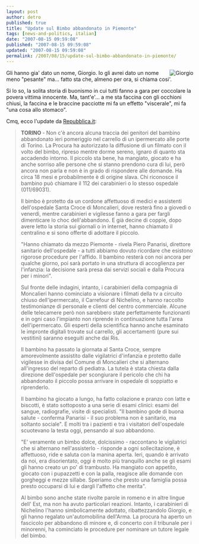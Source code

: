 ```yaml
---
layout: post
author: detro
published: true
title: "Update sul Bimbo abbandonato in Piemonte"
tags: [news-and-politics, italian]
date: "2007-08-15 09:59:08"
published: "2007-08-15 09:59:08"
updated: "2007-08-15 09:59:08"
permalink: /2007/08/15/update-sul-bimbo-abbandonato-in-piemonte/
---
```


<img src="http://www.repubblica.it/2007/08/sezioni/cronaca/bimbo-abbandonato/filmato/ansa_10987599_36250.jpg" alt="Giorgio" align="right" />
Gli hanno gia' dato un nome, Giorgio. Io gli avrei dato un nome meno "pesante" ma... fatto sta che, almeno per ora, si chiama cosi'.

Si lo so, la solita storia di buonismo in cui tutti fanno a gara per coccolare la povera vittima innocente. Ma, tant'e'... a me sta faccina con gli occhioni chiusi, la faccina e le braccine pacciotte mi fa un effetto "viscerale", mi fa "una cosa allo stomaco".

Cmq, ecco l'update da <a href="http://www.repubblica.it/2007/08/sezioni/cronaca/bimbo-abbandonato/filmato/filmato.html">Repubblica.it</a>:
<blockquote>
<strong>TORINO </strong>- Non c'è ancora alcuna traccia dei genitori del bambino abbandonato ieri pomeriggio nel carrello di un ipermercato alle porte di Torino. La Procura ha autorizzato la diffusione di un filmato con il volto del bimbo, ripreso mentre dorme sereno, ignaro di quanto sta accadendo intorno. Il piccolo sta bene, ha mangiato, giocato e ha anche sorriso alle persone che si stanno prendono cura di lui, però ancora non parla e non è in grado di rispondere alle domande. Ha circa 18 mesi e probabilmente è di origine slava. Chi riconosce il bambino può chiamare il 112 dei carabinieri o lo stesso ospedale (011/69031).

Il bimbo è protetto da un cordone affettuoso di medici e assistenti dell'ospedale Santa Croce di Moncalieri, dove resterà fino a giovedì o venerdì, mentre carabinieri e vigilesse fanno a gara per fargli dimenticare lo choc dell'abbandono. E già decine di coppie, dopo avere letto la storia sui giornali o in internet, hanno chiamato il centralino e si sono offerte di adottare il piccolo.

"Hanno chiamato da mezzo Piemonte - rivela Piero Panarisi, direttore sanitario dell'ospedale - a tutti abbiamo dovuto ricordare che esistono rigorose procedure per l'affido. Il bambino resterà con noi ancora per qualche giorno, poi sarà portato in una struttura di accoglienza per l'infanzia: la decisione sarà presa dai servizi sociali e dalla Procura per i minori".

Sul fronte delle indagini, intanto, i carabinieri della compagnia di Moncalieri hanno cominciato a visionare i filmati della tv a circuito chiuso dell'ipermercato, il Carrefour di Nichelino, e hanno raccolto testimonianze di personale e clienti del centro commerciale. Alcune delle telecamere però non sarebbero state perfettamente funzionanti e in ogni caso l'impianto non riprende in continuazione tutta l'area dell'ipermercato. Gli esperti della scientifica hanno anche esaminato le impronte digitali trovate sul carrello, gli accertamenti (pure sui vestitini) saranno eseguiti anche dai Ris.

Il bambino ha passato la giornata al Santa Croce, sempre amorevolmente assistito dalle vigilatrici d'infanzia e protetto dalle vigilesse in divisa del Comune di Moncalieri che si alternano all'ingresso del reparto di pediatra. La tutela è stata chiesta dalla direzione dell'ospedale per scongiurare il pericolo che chi ha abbandonato il piccolo possa arrivare in ospedale di soppiatto e riprenderlo.

Il bambino ha giocato a lungo, ha fatto colazione e pranzo con latte e biscotti, è stato sottoposto a una serie di esami clinici: esami del sangue, radiografie, visite di specialisti. "Il bambino gode di buona salute - conferma Panarisi - il suo problema non è sanitario, ma soltanto sociale". E molti tra i pazienti e tra i visitatori dell'ospedale scuotevano la testa oggi, pensando al suo abbandono.

"E' veramente un bimbo dolce, dolcissimo - raccontano le vigilatrici che si alternano nell'assisterlo - risponde a ogni sollecitazione, è affettuoso, ride e saluta con la manina aperta. Ieri, quando è arrivato da noi, era disorientato, oggi è molto più tranquillo anche se gli esami gli hanno creato un po' di trambusto. Ha mangiato con appetito, giocato con i pupazzetti e con la palla, reagisce alle domande con gorgheggi e mezze sillabe. Speriamo che presto una famiglia possa presto occuparsi di lui e dargli l'affetto che merita".

Al bimbo sono anche state rivolte parole in romeno e in altre lingue dell' Est, ma non ha avuto particolari reazioni. Intanto, i carabinieri di Nichelino l'hanno simbolicamente adottato, ribattezzandolo Giorgio, e gli hanno regalato un'automobilina dell'Arma. La procura ha aperto un fascicolo per abbandono di minore e, di concerto con il tribunale per i minorenni, ha cominciato le procedure per nominare un tutore legale del bimbo.
</blockquote>
